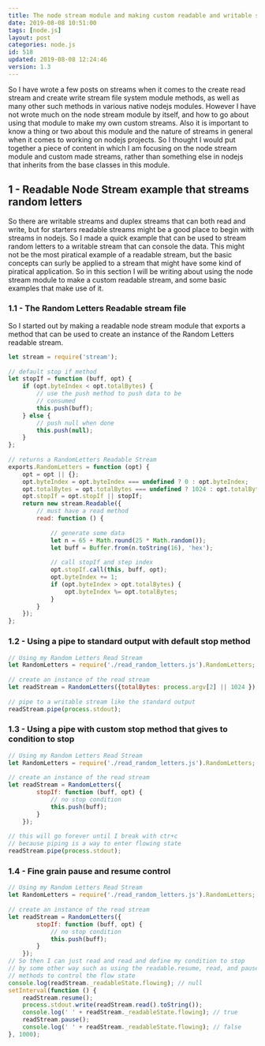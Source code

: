 ```yaml
---
title: The node stream module and making custom readable and writable streams
date: 2019-08-08 10:51:00
tags: [node.js]
layout: post
categories: node.js
id: 518
updated: 2019-08-08 12:24:46
version: 1.3
---
```


So I have wrote a few posts on streams when it comes to the create read stream and create write stream file system module methods, as well as many other such methods in various native nodejs modules. However I have not wrote much on the node stream module by itself, and how to go about using that module to make my own custom streams. Also it is important to know a thing or two about this module and the nature of streams in general when it comes to working on nodejs projects. So I thought I would put together a piece of content in which I am focusing on the node stream module and custom made streams, rather than something else in nodejs that inherits from the base classes in this module.

<!-- more -->

## 1 - Readable Node Stream example that streams random letters

So there are writable streams and duplex streams that can both read and write, but for starters readable streams might be a good place to begin with streams in nodejs. So I made a quick example that can be used to stream random letters to a writable stream that can console the data. This might not be the most piratical example of a readable stream, but the basic concepts can surly be applied to a stream that might have some kind of piratical application. So in this section I will be writing about using the node stream module to make a custom readable stream, and some basic examples that make use of it.

### 1.1 - The Random Letters Readable stream file

So I started out by making a readable node stream module that exports a method that can be used to create an instance of the Random Letters readable stream.

```js
let stream = require('stream');
 
// default stop if method
let stopIf = function (buff, opt) {
    if (opt.byteIndex < opt.totalBytes) {
        // use the push method to push data to be
        // consumed
        this.push(buff);
    } else {
        // push null when done
        this.push(null);
    }
};
 
// returns a RandomLetters Readable Stream
exports.RandomLetters = function (opt) {
    opt = opt || {};
    opt.byteIndex = opt.byteIndex === undefined ? 0 : opt.byteIndex;
    opt.totalBytes = opt.totalBytes === undefined ? 1024 : opt.totalBytes;
    opt.stopIf = opt.stopIf || stopIf;
    return new stream.Readable({
        // must have a read method
        read: function () {
 
            // generate some data
            let n = 65 + Math.round(25 * Math.random());
            let buff = Buffer.from(n.toString(16), 'hex');
 
            // call stopIf and step index
            opt.stopIf.call(this, buff, opt);
            opt.byteIndex += 1;
            if (opt.byteIndex > opt.totalBytes) {
                opt.byteIndex %= opt.totalBytes;
            }
        }
    });
};
```

### 1.2 - Using a pipe to standard output with default stop method

```js
// Using my Random Letters Read Stream
let RandomLetters = require('./read_random_letters.js').RandomLetters;
 
// create an instance of the read stream
let readStream = RandomLetters({totalBytes: process.argv[2] || 1024 });
 
// pipe to a writable stream like the standard output
readStream.pipe(process.stdout);
```

### 1.3 - Using a pipe with custom stop method that gives to condition to stop

```js
// Using my Random Letters Read Stream
let RandomLetters = require('./read_random_letters.js').RandomLetters;
 
// create an instance of the read stream
let readStream = RandomLetters({
        stopIf: function (buff, opt) {
            // no stop condition
            this.push(buff);
        }
    });
 
// this will go forever until I break with ctr+c
// because piping is a way to enter flowing state
readStream.pipe(process.stdout);
```

### 1.4 - Fine grain pause and resume control

```js
// Using my Random Letters Read Stream
let RandomLetters = require('./read_random_letters.js').RandomLetters;
 
// create an instance of the read stream
let readStream = RandomLetters({
        stopIf: function (buff, opt) {
            // no stop condition
            this.push(buff);
        }
    });
// So then I can just read and read and define my condition to stop
// by some other way such as using the readable.resume, read, and pause
// methods to control the flow state
console.log(readStream._readableState.flowing); // null
setInterval(function () {
    readStream.resume();
    process.stdout.write(readStream.read().toString());
    console.log(' ' + readStream._readableState.flowing); // true
    readStream.pause();
    console.log(' ' + readStream._readableState.flowing); // false
}, 1000);
```